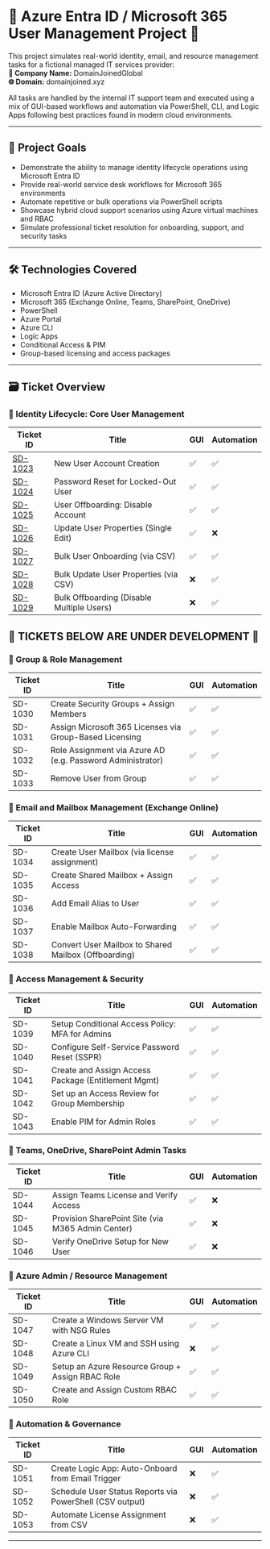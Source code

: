 # 🔷 Azure Entra ID / Microsoft 365 User Management Project 🔷


This project simulates real-world identity, email, and resource management tasks for a fictional managed IT services provider:  
**💼 Company Name:** DomainJoinedGlobal  
**🌐 Domain:** domainjoined.xyz  

All tasks are handled by the internal IT support team and executed using a mix of GUI-based workflows and automation via PowerShell, CLI, and Logic Apps following best practices found in modern cloud environments.

---

## 🎯 Project Goals

- Demonstrate the ability to manage identity lifecycle operations using Microsoft Entra ID
- Provide real-world service desk workflows for Microsoft 365 environments
- Automate repetitive or bulk operations via PowerShell scripts
- Showcase hybrid cloud support scenarios using Azure virtual machines and RBAC
- Simulate professional ticket resolution for onboarding, support, and security tasks

---

## 🛠️ Technologies Covered

- Microsoft Entra ID (Azure Active Directory)
- Microsoft 365 (Exchange Online, Teams, SharePoint, OneDrive)
- PowerShell
- Azure Portal
- Azure CLI
- Logic Apps
- Conditional Access & PIM
- Group-based licensing and access packages

---

## 🗃️ Ticket Overview

### 📁 Identity Lifecycle: Core User Management


| Ticket ID | Title | GUI | Automation |
|-----------|-------|-----|------------|
| [SD-1023](./tickets/SD-1023/SD-1023-new-user.md) | New User Account Creation | ✅ | ✅ |
| [SD-1024](./tickets/SD-1024/SD-1024-password-reset.md) | Password Reset for Locked-Out User | ✅ | ✅ |
| [SD-1025](./tickets/SD-1025/SD-1025-disable-user.md) | User Offboarding: Disable Account | ✅ | ✅ |
| [SD-1026](./tickets/SD-1026/SD-1026-update-user-attributes.md) | Update User Properties (Single Edit) | ✅ | ❌ |
| [SD-1027](./tickets/SD-1027/SD-1027-bulk-user-onboarding.md) | Bulk User Onboarding (via CSV) | ✅ | ✅ |
| [SD-1028](./tickets/SD-1028/SD-1028-bulk-update-user-properties.md) | Bulk Update User Properties (via CSV) | ❌ | ✅ |
| [SD-1029](./tickets/SD-1029\SD-1029-bulk-disable-users.md) | Bulk Offboarding (Disable Multiple Users) | ❌ | ✅ |

## **🚧 TICKETS BELOW ARE UNDER DEVELOPMENT 🚧**

### 📁 Group & Role Management

| Ticket ID | Title | GUI | Automation |
|-----------|-------|-----|------------|
| SD-1030 | Create Security Groups + Assign Members | ✅ | ✅ |
| SD-1031 | Assign Microsoft 365 Licenses via Group-Based Licensing | ✅ | ✅ |
| SD-1032 | Role Assignment via Azure AD (e.g. Password Administrator) | ✅ | ✅ |
| SD-1033 | Remove User from Group | ✅ | ✅ |

### 📁 Email and Mailbox Management (Exchange Online)

| Ticket ID | Title | GUI | Automation |
|-----------|-------|-----|------------|
| SD-1034 | Create User Mailbox (via license assignment) | ✅ | ✅ |
| SD-1035 | Create Shared Mailbox + Assign Access | ✅ | ✅ |
| SD-1036 | Add Email Alias to User | ✅ | ✅ |
| SD-1037 | Enable Mailbox Auto-Forwarding | ✅ | ✅ |
| SD-1038 | Convert User Mailbox to Shared Mailbox (Offboarding) | ✅ | ✅ |

### 📁 Access Management & Security

| Ticket ID | Title | GUI | Automation |
|-----------|-------|-----|------------|
| SD-1039 | Setup Conditional Access Policy: MFA for Admins | ✅ | ✅ |
| SD-1040 | Configure Self-Service Password Reset (SSPR) | ✅ | ✅ |
| SD-1041 | Create and Assign Access Package (Entitlement Mgmt) | ✅ | ✅ |
| SD-1042 | Set up an Access Review for Group Membership | ✅ | ✅ |
| SD-1043 | Enable PIM for Admin Roles | ✅ | ✅ |

### 📁 Teams, OneDrive, SharePoint Admin Tasks

| Ticket ID | Title | GUI | Automation |
|-----------|-------|-----|------------|
| SD-1044 | Assign Teams License and Verify Access | ✅ | ❌ |
| SD-1045 | Provision SharePoint Site (via M365 Admin Center) | ✅ | ❌ |
| SD-1046 | Verify OneDrive Setup for New User | ✅ | ❌ |

### 📁 Azure Admin / Resource Management

| Ticket ID | Title | GUI | Automation |
|-----------|-------|-----|------------|
| SD-1047 | Create a Windows Server VM with NSG Rules | ✅ | ✅ |
| SD-1048 | Create a Linux VM and SSH using Azure CLI | ❌ | ✅ |
| SD-1049 | Setup an Azure Resource Group + Assign RBAC Role | ✅ | ✅ |
| SD-1050 | Create and Assign Custom RBAC Role | ✅ | ✅ |

### 📁 Automation & Governance

| Ticket ID | Title | GUI | Automation |
|-----------|-------|-----|------------|
| SD-1051 | Create Logic App: Auto-Onboard from Email Trigger | ❌ | ✅ |
| SD-1052 | Schedule User Status Reports via PowerShell (CSV output) | ❌ | ✅ |
| SD-1053 | Automate License Assignment from CSV | ❌ | ✅ |



---
